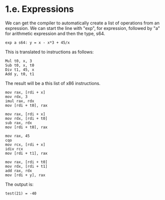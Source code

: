 # 1.e. Expressions

We can get the compiler to automatically create a list of operations from an expression. We can start the line with "exp", for expression, followed by "a" for arithmetic expression and then the type, s64.

```
exp a s64: y = x - x*3 + 45/x
```

This is translated to instructions as follows:

```
Mul t0, x, 3 
Sub t0, x, t0 
Div t1, 45, x 
Add y, t0, t1 
```

The result will be a this list of x86 instructions.

```
mov rax, [rdi + x]
mov rdx, 3
imul rax, rdx
mov [rdi + t0], rax

mov rax, [rdi + x]
mov rdx, [rdi + t0]
sub rax, rdx
mov [rdi + t0], rax

mov rax, 45
cqo
mov rcx, [rdi + x]
idiv rcx
mov [rdi + t1], rax

mov rax, [rdi + t0]
mov rdx, [rdi + t1]
add rax, rdx
mov [rdi + y], rax
```

The output is:

```
test(21) = -40
```
